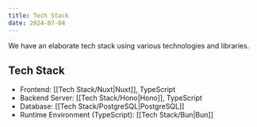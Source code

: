```yaml
---
title: Tech Stack
date: 2024-07-04
---
```

We have an elaborate tech stack using various technologies and libraries. 

## Tech Stack

- Frontend: [[Tech Stack/Nuxt|Nuxt]], TypeScript
- Backend Server: [[Tech Stack/Hono|Hono]], TypeScript
- Database: [[Tech Stack/PostgreSQL|PostgreSQL]]
- Runtime Environment (TypeScript): [[Tech Stack/Bun|Bun]]